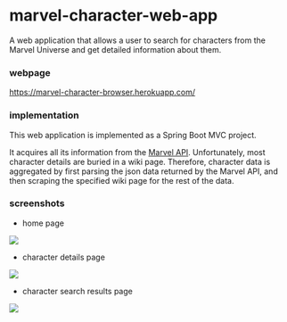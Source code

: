 # marvel-character-web-app

A web application that allows a user to search for characters from the Marvel Universe and get detailed information about them.

### webpage

https://marvel-character-browser.herokuapp.com/

### implementation

This web application is implemented as a Spring Boot MVC project.

It acquires all its information from the [Marvel API](http://developer.marvel.com/docs). Unfortunately, most character details are buried in a wiki page. Therefore, character data is aggregated by first parsing the json data returned by the Marvel API, and then scraping the specified wiki page for the rest of the data.

### screenshots

- home page

![](https://github.com/embelardo/marvel-character-web-app/blob/master/homePage.png)

- character details page

![](https://github.com/embelardo/marvel-character-web-app/blob/master/characterDetail.png)

- character search results page

![](https://github.com/embelardo/marvel-character-web-app/blob/master/searchResultList.png)

